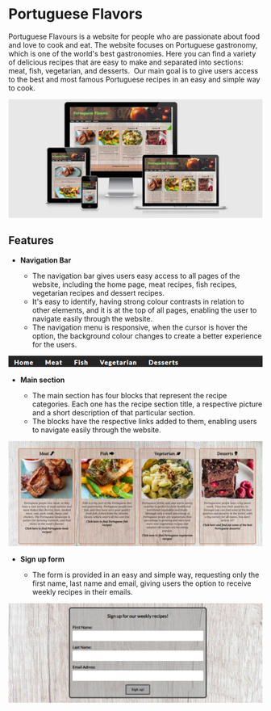 # Portuguese Flavors

Portuguese Flavours is a website for people who are passionate about food and love to cook and eat. The website focuses on Portuguese gastronomy, which is one of the world's best gastronomies. Here you can find a variety of delicious recipes that are easy to make and separated into sections: meat, fish, vegetarian, and desserts. 
Our main goal is to give users access to the best and most famous Portuguese recipes in an easy and simple way to cook.

![This is an image](./assets/images/media-quires-layouts.png)

## Features

- __Navigation Bar__

  - The navigation bar gives users easy access to all pages of the website, including the home page, meat recipes, fish recipes, vegetarian recipes and dessert recipes.
  - It's easy to identify, having strong colour contrasts in relation to other elements, and it is at the top of all pages, enabling the user to navigate easily through the website.
  - The navigation menu is responsive, when the cursor is hover the option, the background colour changes to create a better experience for the users.

![This is an image](./assets/images/navigation-menu-img.png)

- __Main section__

  - The main section has four blocks that represent the recipe categories. Each one has the recipe section title, a respective picture and a short description of that particular section.
  - The blocks have the respective links added to them, enabling users to navigate easily through the website.

![This is an image](./assets/images/main-section-img.png)

- __Sign up form__

  - The form is provided in an easy and simple way, requesting  only the first name, last name and email, giving users the  option to receive weekly recipes in their emails.

![This is an image](./assets/images/signup-form-img.png)
